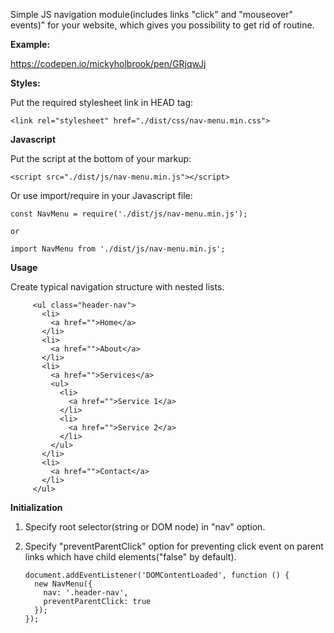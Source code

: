 Simple JS navigation module(includes links "click" and "mouseover" events)" for your website, which gives you possibility to get rid of routine.

**Example:**

  https://codepen.io/mickyholbrook/pen/GRjqwJj

**Styles:**
  
  Put the required stylesheet link in HEAD tag:
  
    <link rel="stylesheet" href="./dist/css/nav-menu.min.css">
    
**Javascript**    
    
Put the script at the bottom of your markup: 

    <script src="./dist/js/nav-menu.min.js"></script>    
   
Or use import/require in your Javascript file:
    
    const NavMenu = require('./dist/js/nav-menu.min.js');
    
    or
    
    import NavMenu from './dist/js/nav-menu.min.js';
 
**Usage**
     
Create typical navigation structure with nested lists. 
      
         <ul class="header-nav">
           <li>
             <a href="">Home</a>
           </li>
           <li>
             <a href="">About</a>
           </li>
           <li>
             <a href="">Services</a>
             <ul>
               <li>
                 <a href="">Service 1</a>
               </li>
               <li>
                 <a href="">Service 2</a>
               </li>
             </ul>
           </li>
           <li>
             <a href="">Contact</a>
           </li>
         </ul>
         
**Initialization**

1. Specify root selector(string or DOM node) in "nav" option.
2. Specify "preventParentClick" option for preventing click event on parent links which have child elements("false" by default).
 
       document.addEventListener('DOMContentLoaded', function () {
         new NavMenu({
           nav: '.header-nav',
           preventParentClick: true
         });
       });